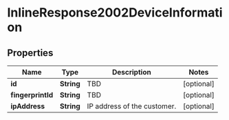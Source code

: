 
# InlineResponse2002DeviceInformation

## Properties
Name | Type | Description | Notes
------------ | ------------- | ------------- | -------------
**id** | **String** | TBD |  [optional]
**fingerprintId** | **String** | TBD |  [optional]
**ipAddress** | **String** | IP address of the customer. |  [optional]



